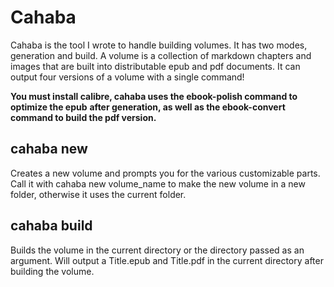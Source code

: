 # Cahaba

Cahaba is the tool I wrote to handle building volumes. It has two modes, generation and
build. A volume is a collection of markdown chapters and images that are built into 
distributable epub and pdf documents. It can output four versions of a volume with a 
single command!

__You must install calibre, cahaba uses the ebook-polish command to optimize the epub__
__after generation, as well as the ebook-convert command to build the pdf version.__

## cahaba new

Creates a new volume and prompts you for the various customizable parts.
Call it with cahaba new volume_name to make the new volume in a new folder,
otherwise it uses the current folder.

## cahaba build

Builds the volume in the current directory or the directory passed as an 
argument. Will output a Title.epub and Title.pdf in the current
directory after building the volume. 